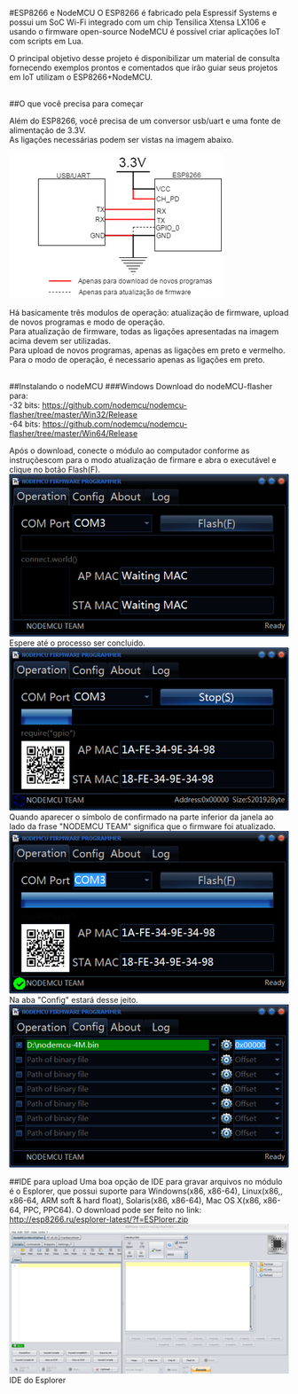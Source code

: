 #ESP8266 e NodeMCU
O ESP8266 é fabricado pela Espressif Systems e possui um SoC Wi-Fi integrado com um chip Tensilica Xtensa LX106 e usando o firmware open-source NodeMCU é possível criar aplicações IoT com scripts em Lua.</br>

O principal objetivo desse projeto é disponibilizar um material de consulta fornecendo exemplos prontos e comentados que irão guiar seus projetos em IoT utilizam o ESP8266+NodeMCU.</br></br>

##O que você precisa para começar

Além do ESP8266, você precisa de um conversor usb/uart e  uma fonte de alimentação de 3.3V.</br>
As ligações necessárias podem ser vistas na imagem abaixo.</br>

![ligacoes](https://raw.githubusercontent.com/GEEE-UEFS/ESP8266/master/images/Liga%C3%A7%C3%B5es%20ESP.png)</br>

Há basicamente três modulos de operação: atualização de firmware, upload de novos programas e modo de operação.</br>
Para atualização de firmware, todas as ligações apresentadas na imagem acima devem ser utilizadas.</br>
Para upload de novos programas, apenas as ligações em preto e vermelho.</br>
Para o modo de operação, é necessario apenas as ligações em preto.</br></br>

##Instalando o nodeMCU
###Windows
Download do nodeMCU-flasher para: </br>
	-32 bits: https://github.com/nodemcu/nodemcu-flasher/tree/master/Win32/Release</br>
	-64 bits: https://github.com/nodemcu/nodemcu-flasher/tree/master/Win64/Release</br>

Após o download, conecte o módulo ao computador conforme as instruçõescom para o modo atualização de firmare e abra o executável e clique no botão Flash(F).</br>
![Instalando1](https://raw.githubusercontent.com/GEEE-UEFS/ESP8266/master/images/1.png)</br>
Espere até o processo ser concluido.</br>
![Instalando2](https://raw.githubusercontent.com/GEEE-UEFS/ESP8266/master/images/2.png)</br>
Quando aparecer o símbolo de confirmado na parte inferior da janela ao lado da frase "NODEMCU TEAM" significa que o firmware foi atualizado.</br>
![Instalando3](https://raw.githubusercontent.com/GEEE-UEFS/ESP8266/master/images/3.png)</br>
Na aba "Config" estará desse jeito.</br>
![Instalando4](https://raw.githubusercontent.com/GEEE-UEFS/ESP8266/master/images/4.png)</br>

##IDE para upload
Uma boa opção de IDE para gravar arquivos no módulo é o Esplorer, que possui suporte para Windowns(x86, x86-64), Linux(x86,, x86-64, ARM soft & hard float), Solaris(x86, x86-64), Mac OS X(x86, x86-64, PPC, PPC64).
O download pode ser feito no link: </br>
	http://esp8266.ru/esplorer-latest/?f=ESPlorer.zip
</br>
![Esplorer](https://raw.githubusercontent.com/GEEE-UEFS/ESP8266/master/images/ide_esplorer.png)
	IDE do Esplorer
